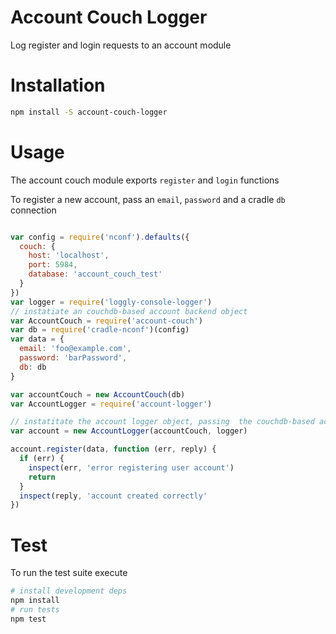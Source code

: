 # Account Couch Logger
Log register and login requests to an account module 

# Installation

```bash
npm install -S account-couch-logger
```

# Usage
The account couch module exports `register` and `login` functions

To register a new account, pass an `email`, `password` and a cradle `db` connection
```javascript

var config = require('nconf').defaults({
  couch: {
    host: 'localhost',
    port: 5984,
    database: 'account_couch_test'
  }    
})
var logger = require('loggly-console-logger')
// instatiate an couchdb-based account backend object
var AccountCouch = require('account-couch')
var db = require('cradle-nconf')(config)
var data = {
  email: 'foo@example.com',
  password: 'barPassword',
  db: db
}

var accountCouch = new AccountCouch(db)
var AccountLogger = require('account-logger')

// instatitate the account logger object, passing  the couchdb-based account backend and the winston logger object as paramteres to the constructor
var account = new AccountLogger(accountCouch, logger)

account.register(data, function (err, reply) {
  if (err) {
    inspect(err, 'error registering user account')
    return
  }
  inspect(reply, 'account created correctly'
})
```

# Test
To run the test suite execute

```bash
# install development deps
npm install
# run tests
npm test
```

